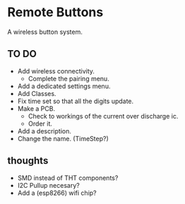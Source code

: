 # Remote Buttons
 A wireless button system.


## TO DO

* Add wireless connectivity.
  * Complete the pairing menu.
* Add a dedicated settings menu.
* Add Classes.
* Fix time set so that all the digits update.
* Make a PCB.
  * Check to workings of the current over discharge ic.
  * Order it.
* Add a description.
* Change the name. (TimeStep?)


## thoughts
* SMD instead of THT components?
* I2C Pullup necesary?
* Add a (esp8266) wifi chip?